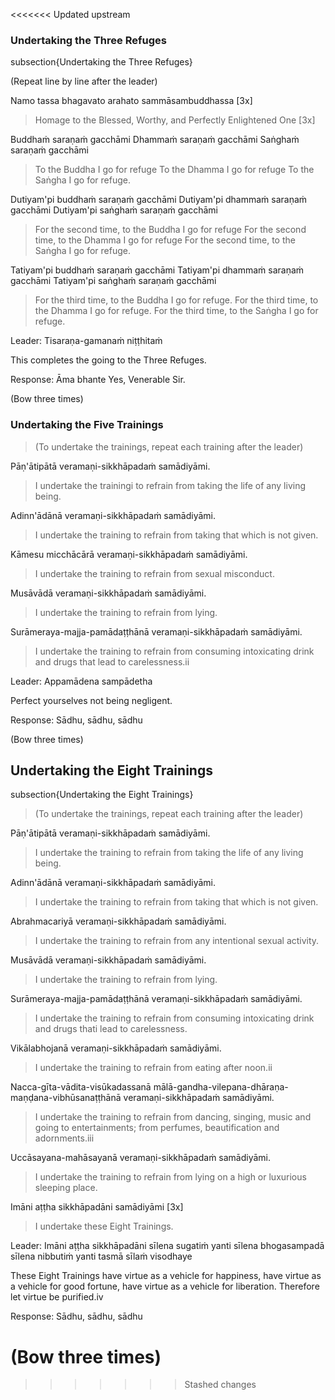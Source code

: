 <<<<<<< Updated upstream
### Undertaking the Three Refuges<a id="three-refuges"></a>
subsection{Undertaking the Three Refuges}

(Repeat line by line after the leader)

Namo tassa bhagavato arahato sammāsambuddhassa [3x]

<div class="english">

> Homage to the Blessed, Worthy, and Perfectly Enlightened One [3x]

</div>

Buddhaṁ saraṇaṁ gacchāmi
Dhammaṁ saraṇaṁ gacchāmi
Saṅghaṁ saraṇaṁ gacchāmi

<div class="english">

> To the Buddha I go for refuge
> To the Dhamma I go for refuge
> To the Saṅgha I go for refuge.

</div>

Dutiyam'pi buddhaṁ saraṇaṁ gacchāmi
Dutiyam'pi dhammaṁ saraṇaṁ gacchāmi
Dutiyam'pi saṅghaṁ saraṇaṁ gacchāmi

<div class="english">

> For the second time, to the Buddha I go for refuge
> For the second time, to the Dhamma I go for refuge
> For the second time, to the Saṅgha I go for refuge.

</div>

Tatiyam'pi buddhaṁ saraṇaṁ gacchāmi
Tatiyam'pi dhammaṁ saraṇaṁ gacchāmi
Tatiyam'pi saṅghaṁ saraṇaṁ gacchāmi

<div class="english">

> For the third time, to the Buddha I go for refuge.
> For the third time, to the Dhamma I go for refuge.
> For the third time, to the Saṅgha I go for refuge.

</div>

Leader:         Tisaraṇa-gamanaṁ niṭṭhitaṁ

This completes the going to the Three Refuges.

Response:     Āma bhante
Yes, Venerable Sir.

(Bow three times)

### Undertaking the Five Trainings<a id="five-training"></a>
<!-- subsection{Undertaking the Five Trainings} -->

> (To undertake the trainings, repeat each training after the leader)

Pāṇ'ātipātā veramaṇi-sikkhāpadaṁ samādiyāmi.

<div class="english">

> I undertake the trainingi to refrain from taking the life of any living being.

</div>

Adinn'ādānā veramaṇi-sikkhāpadaṁ samādiyāmi.

<div class="english">

> I undertake the training to refrain from taking that which is not given.

</div>

Kāmesu micchācārā veramaṇi-sikkhāpadaṁ samādiyāmi.

<div class="english">

> I undertake the training to refrain from sexual misconduct.

</div>

Musāvādā veramaṇi-sikkhāpadaṁ samādiyāmi.

<div class="english">

> I undertake the training to refrain from lying.

</div>

Surāmeraya-majja-pamādaṭṭhānā veramaṇi-sikkhāpadaṁ samādiyāmi.

<div class="english">

> I undertake the training to refrain from consuming intoxicating drink and drugs that lead to carelessness.ii

</div>

Leader: Appamādena sampādetha

<div class="english">

Perfect yourselves not being negligent.

</div>

Response: Sādhu, sādhu, sādhu

(Bow three times)

## Undertaking the Eight Trainings<a id="eight-trainings"></a>
subsection{Undertaking the Eight Trainings}

> (To undertake the trainings, repeat each training after the leader)

Pāṇ'ātipātā veramaṇi-sikkhāpadaṁ samādiyāmi.

<div class="english">

> I undertake the training to refrain from taking the life of any living being.

</div>

Adinn'ādānā veramaṇi-sikkhāpadaṁ samādiyāmi.

<div class="english">

> I undertake the training to refrain from taking that which is not given.

</div>

Abrahmacariyā veramaṇi-sikkhāpadaṁ samādiyāmi.

<div class="english">

> I undertake the training to refrain from any intentional sexual activity.

</div>

Musāvādā veramaṇi-sikkhāpadaṁ samādiyāmi.

<div class="english">

> I undertake the training to refrain from lying.

</div>

Surāmeraya-majja-pamādaṭṭhānā veramaṇi-sikkhāpadaṁ samādiyāmi.

<div class="english">

> I undertake the training to refrain from consuming intoxicating drink and drugs thati lead to carelessness.

</div>

Vikālabhojanā veramaṇi-sikkhāpadaṁ samādiyāmi.

<div class="english">

> I undertake the training to refrain from eating after noon.ii

</div>

Nacca-gīta-vādita-visūkadassanā mālā-gandha-vilepana-dhāraṇa-maṇḍana-vibhūsanaṭṭhānā veramaṇi-sikkhāpadaṁ samādiyāmi.

<div class="english">

> I undertake the training to refrain from dancing, singing, music and going to entertainments; from perfumes, beautification and adornments.iii

</div>

Uccāsayana-mahāsayanā veramaṇi-sikkhāpadaṁ samādiyāmi.

<div class="english">

> I undertake the training to refrain from lying on a high or luxurious sleeping place.

</div>

Imāni aṭṭha sikkhāpadāni samādiyāmi [3x]

<div class="english">

> I undertake these Eight Trainings.

</div>

Leader: Imāni aṭṭha sikkhāpadāni sīlena sugatiṁ yanti sīlena bhogasampadā sīlena nibbutiṁ yanti tasmā sīlaṁ visodhaye

These Eight Trainings
have virtue as a vehicle for happiness,
have virtue as a vehicle for good fortune,
have virtue as a vehicle for liberation.
Therefore let virtue be purified.iv

Response: Sādhu, sādhu, sādhu

(Bow three times)
=======
>>>>>>> Stashed changes
